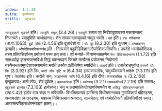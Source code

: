 ```yaml
---
index:  1.1.39
sutra:  कृन्मेजन्तः
vritti:  nyasa
---
```


`स्वादुङ्कारं भुङ्क्ते` इति। `स्वादुमि णमुल्` (3.4.26)। `स्वादुमि` इत्यत एव
निर्देशादुपपदस्य मकारान्तत्वं निपात्यते। स्वादुमिति चार्थग्रहणम्। तेन सम्पन्नादावप्युपपदे णमुल् भवति। `वक्षे` इति। `वच परिभाषणे` (धा.पा.1063), `ब्रुवो वचिः`
(2.4.56)इति ब्रूञादेशो वा। `चोः कुः` (8.2.30) इति कुत्वम्।
`अन्तग्रहणम्` इत्यादि। `औपदेशिकप्रतिपत्त्यर्थम्` इति। नित्ययोगे
बहुव्रीहिविज्ञानादौपदेशिकप्रतिपत्तिः। उपदेशे भवमौपदेशिकम्।तस्य प्रतिपत्तिर्ज्ञानम् प्रयोजनं यस्य तत् तथा। एवं मन्यते- विनाप्यन्तग्रहणेन `येन विधिस्तदन्तस्य` (1.1.72) इति सामर्थ्याद्वा कृतस्तदन्तविधौ सिद्धे यदन्तग्रहणं क्रियते तस्यैतत् प्रयोजनम् नियोगतो यस्यैजन्तत्वमुपदेशावस्थायामेव भवति तस्यैव प्रतीतिर्यथा स्यादिति। `आधये` इति। दधातेराङ्पूर्वात् `उपसर्गे घोः किः` (3.3.92) इति किः, `आतो लोप इटि च` (6.4.34) इत्याकारलोपः, चतुर्थ्येकवचने `घेर्ङिति` (7.3.111) इति गुणः। `चिकीर्षदः` इति। करोतेः सन्, `अज्झनगमां सनि` (6.4.16) इति दीर्घः; `सनाशंसभिक्ष उः` (3.2.168) इत्युप्रत्ययः; अतो लोपः, शेषं पूर्ववत्। `कुम्भकारेभ्यः` इति। `कर्मण्यण्` (3.2.1) `उपपदमतिङ`(2.2.19) इति समासः; `बहुवचने झल्येत्` (7.3.103) इत्येत्त्वम्। ननु च लक्षमप्रतिपदोक्तपरिभाषयैव वा `असिद्धं बहिरङ्गमन्तरङ्गे` (व्या.प.42) इत्येव
वात्र संज्ञा न भविष्यति- विभक्तिप्रत्ययं ह्याश्रित्य विधीयमानत्वाद् गुणादिकार्यं बहिरङ्गम्, अव्ययसंज्ञा त्वन्तरङ्गम्, बाह्यस्य निमित्तस्यानाश्रयणात्, सत्यमेतत्; एवं त्वर्थप्रतिपत्तौ प्रतिपत्तिगौरवं स्यात्। अतस्तत्परिहारार्थमन्तग्रहणं कृतम्।।

